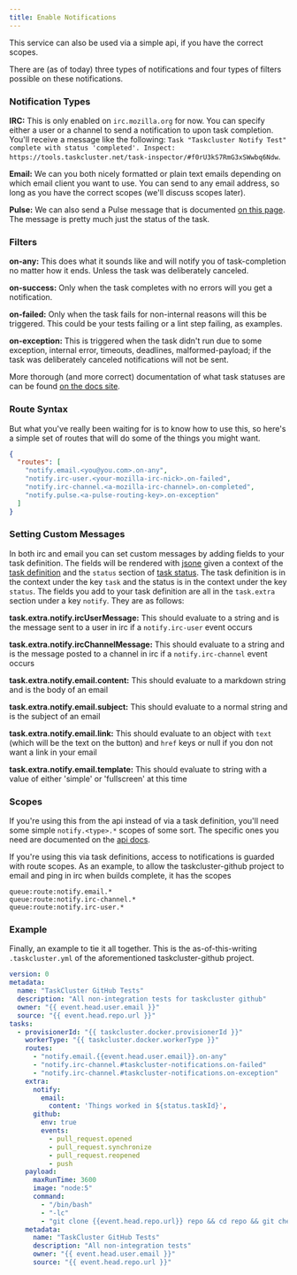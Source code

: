 ```yaml
---
title: Enable Notifications
---
```


This service can also be used via a simple api, if you have the correct scopes.

There are (as of today) three types of notifications and four types of filters possible on these notifications.

### Notification Types

__IRC:__ This is only enabled on ``irc.mozilla.org`` for now. You can specify either a user or a channel to send a notification to upon task completion. You'll receive a message like the following: ``Task "Taskcluster Notify Test" complete with status 'completed'. Inspect: https://tools.taskcluster.net/task-inspector/#f0rU3kS7RmG3xSWwbq6Ndw``.

__Email:__ We can you both nicely formatted or plain text emails depending on which email client you want to use. You can send to any email address, so long as you have the correct scopes (we'll discuss scopes later).

__Pulse:__ We can also send a Pulse message that is documented [on this page](https://docs.taskcluster.net/reference/core/notify/exchanges). The message is  pretty much just the status of the task.

### Filters

__on-any:__ This does what it sounds like and will notify you of task-completion no matter how it ends. Unless the task was deliberately canceled.

__on-success:__ Only when the task completes with no errors will you get a notification.

__on-failed:__ Only when the task fails for non-internal reasons will this be triggered. This could be your tests failing or a lint step failing, as examples.

__on-exception:__ This is triggered when the task didn't run due to some exception, internal error, timeouts, deadlines, malformed-payload; if the task was deliberately canceled notifications will not be sent.

More thorough (and more correct) documentation of what task statuses are can be found [on the docs site](https://docs.taskcluster.net/reference/platform/queue/api-docs#status).

### Route Syntax

But what you've really been waiting for is to know how to use this, so here's a simple set of routes that will do some of the things you might want.

```json
{
  "routes": [
    "notify.email.<you@you.com>.on-any",
    "notify.irc-user.<your-mozilla-irc-nick>.on-failed",
    "notify.irc-channel.<a-mozilla-irc-channel>.on-completed",
    "notify.pulse.<a-pulse-routing-key>.on-exception"
  ]
}
```

### Setting Custom Messages

In both irc and email you can set custom messages by adding fields to your task definition. The fields will be rendered with [jsone](https://taskcluster.github.io/json-e/)
given a context of the [task definition](https://docs.taskcluster.net/reference/platform/taskcluster-queue/references/api#get-task-definition)
and the `status` section of [task status](https://docs.taskcluster.net/reference/platform/taskcluster-queue/references/events#message-payload-4).
The task definition is in the context under the key `task` and the status is in the context under the key `status`.
The fields you add to your task definition are all in the `task.extra` section under a key `notify`. They are as follows:

__task.extra.notify.ircUserMessage:__ This should evaluate to a string and is the message sent to a user in irc if a `notify.irc-user` event occurs

__task.extra.notify.ircChannelMessage:__ This should evaluate to a string and is the message posted to a channel in irc if a `notify.irc-channel` event occurs

__task.extra.notify.email.content:__ This should evaluate to a markdown string and is the body of an email

__task.extra.notify.email.subject:__ This should evaluate to a normal string and is the subject of an email

__task.extra.notify.email.link:__ This should evaluate to an object with `text` (which will be the text on the button) and `href` keys or null if you don not want a link in your email

__task.extra.notify.email.template:__ This should evaluate to string with a value of either 'simple' or 'fullscreen' at this time


### Scopes

If you're using this from the api instead of via a task definition, you'll need some simple ``notify.<type>.*`` scopes of some sort. The specific ones you need are documented on the [api docs](https://docs.taskcluster.net/reference/core/notify/api-docs).

If you're using this via task definitions, access to notifications is guarded with route scopes. As an example, to allow the taskcluster-github project to email and ping in irc when builds complete, it has the scopes

```
queue:route:notify.email.*
queue:route:notify.irc-channel.*
queue:route:notify.irc-user.*
```

### Example

Finally, an example to tie it all together. This is the as-of-this-writing ``.taskcluster.yml`` of the aforementioned taskcluster-github project.


```yaml
version: 0
metadata:
  name: "TaskCluster GitHub Tests"
  description: "All non-integration tests for taskcluster github"
  owner: "{{ event.head.user.email }}"
  source: "{{ event.head.repo.url }}"
tasks:
  - provisionerId: "{{ taskcluster.docker.provisionerId }}"
    workerType: "{{ taskcluster.docker.workerType }}"
    routes:
      - "notify.email.{{event.head.user.email}}.on-any"
      - "notify.irc-channel.#taskcluster-notifications.on-failed"
      - "notify.irc-channel.#taskcluster-notifications.on-exception"
    extra:
      notify:
        email:
          content: 'Things worked in ${status.taskId}',
      github:
        env: true
        events:
          - pull_request.opened
          - pull_request.synchronize
          - pull_request.reopened
          - push
    payload:
      maxRunTime: 3600
      image: "node:5"
      command:
        - "/bin/bash"
        - "-lc"
        - "git clone {{event.head.repo.url}} repo && cd repo && git checkout {{event.head.sha}} && npm install . && npm test"
    metadata:
      name: "TaskCluster GitHub Tests"
      description: "All non-integration tests"
      owner: "{{ event.head.user.email }}"
      source: "{{ event.head.repo.url }}"
```
